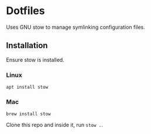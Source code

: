 # Dotfiles

Uses GNU stow to manage symlinking configuration files.

## Installation

Ensure stow is installed.

### Linux
```
apt install stow
```

### Mac
```
brew install stow
```

Clone this repo and inside it, run `stow .`.
